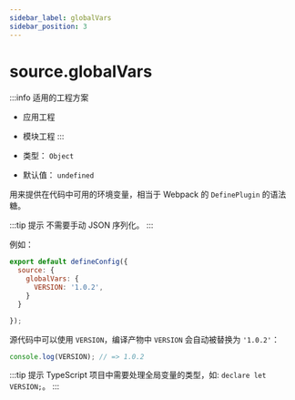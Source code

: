 ```yaml
---
sidebar_label: globalVars
sidebar_position: 3
---
```


# source.globalVars

:::info 适用的工程方案
* 应用工程
* 模块工程
:::

* 类型： `Object`
* 默认值： `undefined`


用来提供在代码中可用的环境变量，相当于 Webpack 的 `DefinePlugin` 的语法糖。

:::tip 提示
不需要手动 JSON 序列化。
:::

例如：

```js title="modern.config.js"
export default defineConfig({
  source: {
    globalVars: {
      VERSION: '1.0.2',
    }
  }

});
```

源代码中可以使用 `VERSION`，编译产物中 `VERSION` 会自动被替换为 `'1.0.2'`：

```js
console.log(VERSION); // => 1.0.2
```

:::tip 提示
TypeScript 项目中需要处理全局变量的类型，如: `declare let VERSION;`。
:::
